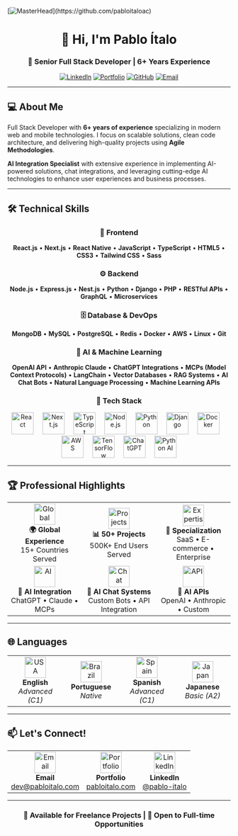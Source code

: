 [![MasterHead](https://readme-typing-svg.herokuapp.com?font=JetBrains+Mono&weight=600&size=50&duration=3000&pause=1000&color=36BCF7&center=true&vCenter=true&width=1000&height=200&lines=Pablo+%C3%8Dtalo;Senior+Full+Stack+Developer;AI+Integration+Specialist;6%2B+Years+Experience;React+%7C+Node.js+%7C+Python+%7C+Django;Ready+to+Build+Amazing+Things!)](https://github.com/pabloitaloac)

<h1 align="center">👋 Hi, I'm Pablo Ítalo</h1>
<h3 align="center">🚀 Senior Full Stack Developer | 6+ Years Experience</h3>

<div align="center">
  
[![LinkedIn](https://img.shields.io/badge/-LinkedIn-0077B5?style=for-the-badge&logo=linkedin&logoColor=white)](https://www.linkedin.com/in/pablo-italo/)
[![Portfolio](https://img.shields.io/badge/-Portfolio-FF5722?style=for-the-badge&logo=google-chrome&logoColor=white)](https://pabloitalo.com)
[![GitHub](https://img.shields.io/badge/-GitHub-181717?style=for-the-badge&logo=github&logoColor=white)](https://github.com/pabloitaloac)
[![Email](https://img.shields.io/badge/-Email-D14836?style=for-the-badge&logo=gmail&logoColor=white)](mailto:dev@pabloitalo.com)

</div>

---

## 💻 About Me

Full Stack Developer with **6+ years of experience** specializing in modern web and mobile technologies. I focus on scalable solutions, clean code architecture, and delivering high-quality projects using **Agile Methodologies**. 

**AI Integration Specialist** with extensive experience in implementing AI-powered solutions, chat integrations, and leveraging cutting-edge AI technologies to enhance user experiences and business processes.

---

## 🛠️ Technical Skills

<div align="center">

### 🎨 Frontend
**React.js** • **Next.js** • **React Native** • **JavaScript** • **TypeScript** • **HTML5** • **CSS3** • **Tailwind CSS** • **Sass**

### ⚙️ Backend
**Node.js** • **Express.js** • **Nest.js** • **Python** • **Django** • **PHP** • **RESTful APIs** • **GraphQL** • **Microservices**

### 🗄️ Database & DevOps
**MongoDB** • **MySQL** • **PostgreSQL** • **Redis** • **Docker** • **AWS** • **Linux** • **Git**

### 🤖 AI & Machine Learning
**OpenAI API** • **Anthropic Claude** • **ChatGPT Integrations** • **MCPs (Model Context Protocols)** • **LangChain** • **Vector Databases** • **RAG Systems** • **AI Chat Bots** • **Natural Language Processing** • **Machine Learning APIs**

</div>

<div align="center">
<h3>🔧 Tech Stack</h3>
<img src="https://cdn.jsdelivr.net/gh/devicons/devicon/icons/react/react-original.svg" height="50" alt="React" />
<img width="12" />
<img src="https://cdn.jsdelivr.net/gh/devicons/devicon/icons/nextjs/nextjs-original.svg" height="50" alt="Next.js" />
<img width="12" />
<img src="https://cdn.jsdelivr.net/gh/devicons/devicon/icons/typescript/typescript-original.svg" height="50" alt="TypeScript" />
<img width="12" />
<img src="https://cdn.jsdelivr.net/gh/devicons/devicon/icons/nodejs/nodejs-original.svg" height="50" alt="Node.js" />
<img width="12" />
<img src="https://cdn.jsdelivr.net/gh/devicons/devicon/icons/python/python-original.svg" height="50" alt="Python" />
<img width="12" />
<img src="https://cdn.jsdelivr.net/gh/devicons/devicon/icons/django/django-plain.svg" height="50" alt="Django" />
<img width="12" />
<img src="https://cdn.jsdelivr.net/gh/devicons/devicon/icons/docker/docker-original.svg" height="50" alt="Docker" />
<img width="12" />
<img src="https://cdn.jsdelivr.net/gh/devicons/devicon/icons/amazonwebservices/amazonwebservices-original-wordmark.svg" height="50" alt="AWS" />
<img width="12" />
<img src="https://cdn.jsdelivr.net/gh/devicons/devicon/icons/tensorflow/tensorflow-original.svg" height="50" alt="TensorFlow" />
<img width="12" />
<img src="https://upload.wikimedia.org/wikipedia/commons/0/04/ChatGPT_logo.svg" height="50" alt="ChatGPT" />
<img width="12" />
<img src="https://cdn.jsdelivr.net/gh/devicons/devicon/icons/python/python-original.svg" height="50" alt="Python AI" />
</div>

---

## 🏆 Professional Highlights

<div align="center">
<table>
<tr>
<td align="center" width="25%">
<img src="https://img.icons8.com/color/48/000000/globe.png" alt="Global" width="48"/>
<br><b>🌍 Global Experience</b>
<br>15+ Countries Served
</td>
<td align="center" width="25%">
<img src="https://img.icons8.com/color/48/000000/project.png" alt="Projects" width="48"/>
<br><b>📊 50+ Projects</b>
<br>500K+ End Users Served
</td>
<td align="center" width="25%">
<img src="https://img.icons8.com/color/48/000000/rocket.png" alt="Expertise" width="48"/>
<br><b>🎯 Specialization</b>
<br>SaaS • E-commerce • Enterprise
</td>
</tr>
<tr>
<td align="center" width="25%">
<img src="https://img.icons8.com/color/48/000000/artificial-intelligence.png" alt="AI" width="48"/>
<br><b>🤖 AI Integration</b>
<br>ChatGPT • Claude • MCPs
</td>
<td align="center" width="25%">
<img src="https://img.icons8.com/color/48/000000/chat.png" alt="Chat" width="48"/>
<br><b>💬 AI Chat Systems</b>
<br>Custom Bots • API Integration
</td>
<td align="center" width="25%">
<img src="https://img.icons8.com/color/48/000000/api.png" alt="API" width="48"/>
<br><b>🔗 AI APIs</b>
<br>OpenAI • Anthropic • Custom
</td>
</tr>
</table>
</div>

---

## 🌐 Languages

<div align="center">
<table>
<tr>
<td align="center" width="25%">
<img src="https://flagcdn.com/48x36/us.png" alt="USA" width="48"/>
<br><b>English</b>
<br><i>Advanced (C1)</i>
</td>
<td align="center" width="25%">
<img src="https://flagcdn.com/48x36/br.png" alt="Brazil" width="48"/>
<br><b>Portuguese</b>
<br><i>Native</i>
</td>
<td align="center" width="25%">
<img src="https://flagcdn.com/48x36/es.png" alt="Spain" width="48"/>
<br><b>Spanish</b>
<br><i>Advanced (C1)</i>
</td>
<td align="center" width="25%">
<img src="https://flagcdn.com/48x36/jp.png" alt="Japan" width="48"/>
<br><b>Japanese</b>
<br><i>Basic (A2)</i>
</td>
</tr>
</table>
</div>

---


## 📫 Let's Connect!

<div align="center">
<table>
<tr>
<td align="center">
<img src="https://img.icons8.com/color/48/000000/gmail.png" alt="Email" width="48"/>
<br><b>Email</b>
<br><a href="mailto:dev@pabloitalo.com">dev@pabloitalo.com</a>
</td>
<td align="center">
<img src="https://img.icons8.com/color/48/000000/domain.png" alt="Portfolio" width="48"/>
<br><b>Portfolio</b>
<br><a href="https://pabloitalo.com">pabloitalo.com</a>
</td>
<td align="center">
<img src="https://img.icons8.com/color/48/000000/linkedin.png" alt="LinkedIn" width="48"/>
<br><b>LinkedIn</b>
<br><a href="https://www.linkedin.com/in/pablo-italo/">@pablo-italo</a>
</td>
</table>
</div>

---

<div align="center">
  
### 💼 Available for Freelance Projects | 🚀 Open to Full-time Opportunities

</div>
